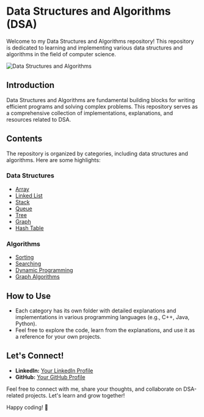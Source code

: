 # Data Structures and Algorithms (DSA)

Welcome to my Data Structures and Algorithms repository! This repository is dedicated to learning and implementing various data structures and algorithms in the field of computer science.

![Data Structures and Algorithms](https://github.com/venkatesh-jacke/DSA/assets/54234263/38377aaf-ba44-4829-8f69-42e8f460fc13)

## Introduction

Data Structures and Algorithms are fundamental building blocks for writing efficient programs and solving complex problems. This repository serves as a comprehensive collection of implementations, explanations, and resources related to DSA.

## Contents

The repository is organized by categories, including data structures and algorithms. Here are some highlights:

### Data Structures

- [Array](./data-structures/Array)
- [Linked List](./data-structures/LinkedList)
- [Stack](./data-structures/Stack)
- [Queue](./data-structures/Queue)
- [Tree](./data-structures/Tree)
- [Graph](./data-structures/Graph)
- [Hash Table](./data-structures/HashTable)

### Algorithms

- [Sorting](./algorithms/Sorting)
- [Searching](./algorithms/Searching)
- [Dynamic Programming](./algorithms/DynamicProgramming)
- [Graph Algorithms](./algorithms/GraphAlgorithms)

## How to Use

- Each category has its own folder with detailed explanations and implementations in various programming languages (e.g., C++, Java, Python).
- Feel free to explore the code, learn from the explanations, and use it as a reference for your own projects.

## Let's Connect!

- **LinkedIn:** [Your LinkedIn Profile](https://www.linkedin.com/in/yourprofile)
- **GitHub:** [Your GitHub Profile](https://github.com/yourusername)

Feel free to connect with me, share your thoughts, and collaborate on DSA-related projects. Let's learn and grow together!

Happy coding! 🚀
